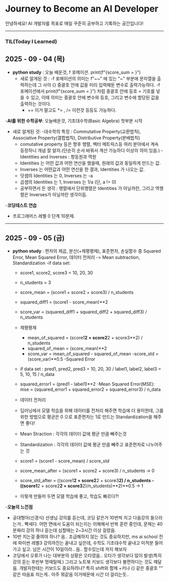 # Journey to Become an AI Developer
안녕하세요! AI 개발자를 목표로 매일 꾸준히 공부하고 기록하는 공간입니다!

---

### TIL(Today I Learned)

## 2025 - 09 - 04 (목)
- **python study** : 오늘 배운것, f 포메이션. print(f"{score_sum = }")
  - 새로 알게된 것 :
    -f 포메이션의 의미는 f"~~" 에 있는 "~" 부분에 문자열을 출력하는데 그 사이 {} 중괄호 안에 값을 미리 입력해둔 변수로 출력가능하다.
    -f 포메이션에서 print(f"{score_sum = }") 처럼 중괄호 안에 등호 = 기호를 넣을 수 있고, 이때 의미는 중괄호 안에 변수와 등호, 그리고 변수에 할당된 값을 출력하는 것이다.
    - += 이거 말고도 *= , /= 이런것 등등도 가능하다.

-**AI를 위한 수학공부**: 오늘배운것, 기초대수학(Basic Algebra) 첫부분 시작
 - 새로 알게된 것: 
   -대수학의 특징 : Commutative Property(교환법칙), Associative Property(결합법칙), Distributive Property(분배법칙)
    - comutative property 등은 향후 행렬, 벡터 메트릭스등 여러 분야에서 계속 등장하니 개념 잘 알자.(단순히 순서 바꿔서 계산 가능하다 이상의 의미 있음.)
   -Identities and Inverses : 항등원과 역원
    - Identities 는 어떤 값과 어떤 연산을 했을때, 원래의 값과 동일하게 만드는 값.
    - Inverses 는 어떤값과 어떤 연산을 한 결과, Identities 가 나오는 값.
    - 덧셈의 Identities 는 0, Inverses 는 -a
    - 곱셈의 Identities 는 1, Inverses 는 1/a (단, a != 0)
    - 공부하면서 든 생각 : 행렬에서 단위행렬은 Identities 가 아닐까란, 그리고 역행렬은 Inverses가 아닐까란 생각이듬.

-**코딩테스트 연습**
 - 프로그래머스 레벨 0 단계 10문제.

---
## 2025 - 09 - 05 (금)
- **python study** : 편차의 제곱, 분산(+제평평제), 표준편차, 손실함수 중 Squared Error, Mean Squared Error, 데이터 전처리 -> Mean subtraction, Standardization
 -if data set:
   - score1, score2, score3 = 10, 20, 30
   - n_students = 3
   - score_mean = (score1 + score2 + score3) / n_students
   - squared_diff1 = (score1 - score_mean)**2
   - score_var = (squared_diff1 + squared_diff2 + squared_diff3) / n_students
   - 제평평제
      - mean_of_squared = (score1**2 + score2**2 + score3**2) / n_students
      - squared_of_mean = (score_mean)**2
      - score_var = mean_of_squared - squared_of_mean
   -score_std = (score_var)**0.5
   -Squared Error
    - if data set : pred1, pred2, pred3 = 10, 20, 30 / label1, label2, label3 = 5, 10, 15 / n_data
    - squared_error1 = (pred1 - label1)**2
   -Mean Squared Error(MSE): mse = (squared_error1 + squared_error2 + squared_error3) / n_data
   - 데이터 전처리
    - 딥러닝에서 모델 학습을 위해 데이터를 전처리 해주면 학습에 더 용이한데, 그를 위한 방법으로 평균은 0 으로 표준편차는 1로 만드는 Standardization을 해주면 좋다!
    - Mean Straction : 각각의 데이터 값에 평균 만큼 빼주는것
    - Standardization : 각각의 데이터 값에 평균 만큼 빼주고 표준편차로 나누어주는 것
      
    - score1 = (score1 - score_mean) / score_std
      
    - score_mean_after = (score1 + score2 + score3) / n_students -> 0
    - score_std_after = ((score1**2 + score2**2 + score3**2) / n_students - ((score1**2 + score2**2 + score3**2)/n_students)**2)**0.5 -> 1
    - 이렇게 만들어 두면 모델 학습에 좋고, 학습도 빠르다?!

-**오늘의 느낀점**
 - 공대형아(신경식) 선생님 강의를 듣는데, 코딩 같은거 10번씩 치고 다음강의 들으라는거.. 빡세다. 어떤 면에서 도움이 되는지는 이해해서 반복 훈련 중인데, 문제는 40분짜리 강의 하나 듣는데 심할때는 2~3시간 이상 걸렸음. 
 - 10번 치는걸 줄여야 하나? 음.. 조급해하지 않는 것도 중요하지만, ms ai school 전에 파이썬 레벨3 강의까진는 끝내고 싶은데, 수학도 기초대수학 끝내고 미적분 들어가고 싶고. 남은 시간이 10일이라.. 음.. 할수있는데 까지 해보자
 - 코딩에서 오류가 나는 대부분의 상황은 오타였음.. 오타가 생각보다 많이 발생(특히 강의 듣는 후반부 멍때릴때.) 그리고 노트북 키보드 생각보다 불편하다는 것도 꺠달음. 개발자한테는 키보드도 중요하려나? 특히 shift와 함께 +키나 {} 같은 중괄호 "" 같은 따음표 치는게.. 아주 뭐같음 이거때문에 시간 더 걸리는듯..




